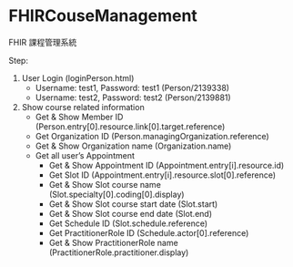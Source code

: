 # FHIRCouseManagement
FHIR 課程管理系統

Step:
1. User Login (loginPerson.html)
   * Username: test1, Password: test1 (Person/2139338)
   * Username: test2, Password: test2 (Person/2139881)
2. Show course related information
   * Get & Show Member ID (Person.entry[0].resource.link[0].target.reference)
   * Get Organization ID (Person.managingOrganization.reference)
   * Get & Show Organization name (Organization.name)
   * Get all user’s Appointment
      * Get & Show Appointment ID (Appointment.entry[i].resource.id)
      * Get Slot ID (Appointment.entry[i].resource.slot[0].reference)
      * Get & Show Slot course name (Slot.specialty[0].coding[0].display)
      * Get & Show Slot course start date (Slot.start)
      * Get & Show Slot course end date (Slot.end)
      * Get Schedule ID (Slot.schedule.reference)
      * Get PractitionerRole ID (Schedule.actor[0].reference)
      * Get & Show PractitionerRole name (PractitionerRole.practitioner.display)


